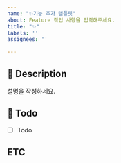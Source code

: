 ```yaml
---
name: "✨기능 추가 템플릿"
about: Feature 작업 사항을 입력해주세요.
title: "✨"
labels: ''
assignees: ''

---
```


## 💬 Description
설명을 작성하세요.

## 📝 Todo
- [ ] Todo

## ETC
